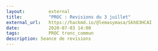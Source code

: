 ```yaml
---
layout:         external
title:          "PROC : Revisions du 3 juillet"
external_url:   https://hackmd.io/@lemasymasa/Skh83HCAI
date:           2020-07-03 14:00
tags:           PROC tronc_commun
description: Seance de revisions
---
```

